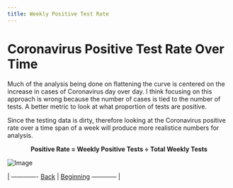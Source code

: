 ```yaml
---
title: Weekly Positive Test Rate
---
```

# Coronavirus Positive Test Rate Over Time

Much of the analysis being done on flattening the curve is centered on the increase in cases of Coronavirus day over day. I think focusing on this approach is wrong because the number of cases is tied to the number of tests. A better metric to look at what proportion of tests are positive.  

Since the testing data is dirty, therefore looking at the Coronavirus positive rate over a time span of a week will produce more realistice numbers for analysis.    

<p align="center"><b>Positive Rate = Weekly Positive Tests &divide; Total Weekly Tests</b></p>
 

![Image](https://acarmichael20.github.io/Canada-Covid-Testing/WeeklyHitRate.png)




<p>| ————-
<a href="https://acarmichael20.github.io/Canada-Covid-Testing/page3.html">Back</a> | <a href="https://acarmichael20.github.io/Canada-Covid-Testing/">Beginning</a>
———— |</p>

